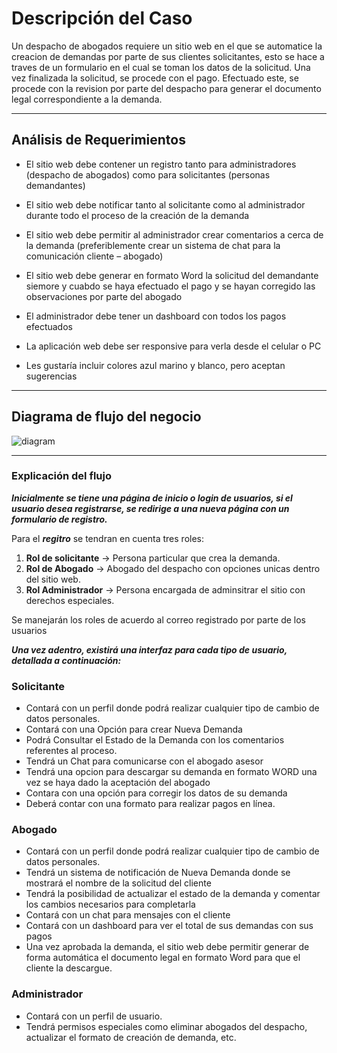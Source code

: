 # Descripción del Caso

Un despacho de abogados requiere un sitio web en el que se automatice la creacion de demandas por parte de sus clientes solicitantes, esto se hace a traves de un formulario en el cual se toman los datos de la solicitud. Una vez finalizada la solicitud, se procede con el pago. Efectuado este, se procede con la revision por parte del despacho para generar el documento legal correspondiente a la demanda.
______________________________________________________________________________________________________________________________________________________________________

## Análisis de Requerimientos

- El sitio web debe contener un registro tanto para administradores (despacho de abogados) como para solicitantes (personas demandantes)

- El sitio web debe notificar tanto al solicitante como al administrador durante todo el proceso de la creación de la demanda

- El sitio web debe permitir al administrador crear comentarios a cerca de la demanda (preferiblemente crear un sistema de chat para la comunicación cliente – abogado)

- El sitio web debe generar en formato Word la solicitud del demandante siemore y cuabdo se haya efectuado el pago y se hayan corregido las observaciones por parte del abogado

- El administrador debe tener un dashboard con todos los pagos efectuados

- La aplicación web debe ser responsive para verla desde el celular o PC

- Les gustaría incluir colores azul marino y blanco, pero aceptan sugerencias

_______________________________________________________________________________________________________________________________________________________________________

## Diagrama de flujo del negocio


![diagram](https://user-images.githubusercontent.com/89940115/199050300-e7aa699a-695d-4777-88f8-b340e362d362.png)

_______________________________________________________________________________________________________________________________________________________________________

### Explicación del flujo

***Inicialmente se tiene una página de inicio o login de usuarios, si el usuario desea registrarse, se redirige a una nueva página con un formulario de registro.***

Para el ***regitro*** se tendran en cuenta tres roles:
1. **Rol de solicitante** → Persona particular que crea la demanda.
2. **Rol de Abogado**     → Abogado del despacho con opciones unicas dentro del sitio web.
3. **Rol Administrador**  → Persona encargada de adminsitrar el sitio con derechos especiales.

Se manejarán los roles de acuerdo al correo registrado por parte de los usuarios

***Una vez adentro, existirá una interfaz para cada tipo de usuario, detallada a continuación:***
### Solicitante
- Contará con un perfil donde podrá realizar cualquier tipo de cambio de datos personales.
- Contará con una Opción para crear Nueva Demanda
- Podrá Consultar el Estado de la Demanda con los comentarios referentes al proceso.
- Tendrá un Chat para comunicarse con el abogado asesor
- Tendrá una opcion para descargar su demanda en formato WORD una vez se haya dado la aceptación del abogado
- Contara con una opción para corregir los datos de su demanda
- Deberá contar con una formato para realizar pagos en línea.
### Abogado
- Contará con un perfil donde podrá realizar cualquier tipo de cambio de datos personales.
- Tendrá un sistema de notificación de Nueva Demanda donde se mostrará el nombre de la solicitud del cliente
- Tendrá la posibilidad de actualizar el estado de la demanda y comentar los cambios necesarios para completarla 
- Contará con un chat para mensajes con el cliente
- Contará con un dashboard para ver el total de sus demandas con sus pagos 
- Una vez aprobada la demanda, el sitio web debe permitir generar de forma automática el documento legal en formato Word para que el cliente la descargue.
### Administrador
- Contará con un perfil de usuario.
- Tendrá permisos especiales como eliminar abogados del despacho, actualizar el formato de creación de demanda, etc.
<body>
  
</body>
  

  


